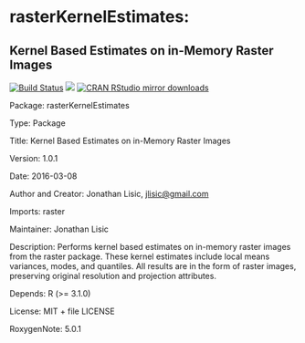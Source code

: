# rasterKernelEstimates: 

##  Kernel Based Estimates on in-Memory Raster Images


[![Build Status](https://travis-ci.org/jlisic/rasterKernelEstimates.svg?branch=master)](https://travis-ci.org/jlisic/rasterKernelEstimates)
[![](http://www.r-pkg.org/badges/version/rasterKernelEstimates)](http://www.r-pkg.org/pkg/rasterKernelEstimates)
[![CRAN RStudio mirror downloads](http://cranlogs.r-pkg.org/badges/rasterKernelEstimates)](http://www.r-pkg.org/pkg/rasterKernelEstimates)


Package: rasterKernelEstimates

Type: Package

Title: Kernel Based Estimates on in-Memory Raster Images

Version: 1.0.1

Date: 2016-03-08

Author and Creator:
    Jonathan Lisic, jlisic@gmail.com 

Imports: raster

Maintainer: Jonathan Lisic <jlisic at gmail.com>

Description: Performs kernel based estimates on in-memory raster images 
  from the raster package.  These kernel estimates include local means
  variances, modes, and quantiles.  All results are in the form of 
  raster images, preserving original resolution and projection attributes.

Depends: R (>= 3.1.0)

License: MIT + file LICENSE

RoxygenNote: 5.0.1
